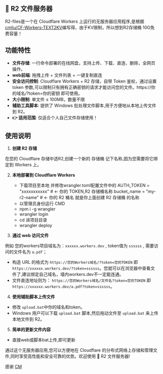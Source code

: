 ## 📁 R2 文件服务器

R2-files是一个在 Cloudflare Workers 上运行的无服务器应用程序,是根据[cmliu/CF-Workers-TEXT2KV](https://github.com/cmliu/CF-Workers-TEXT2KV)编写得，由于KV限制，所以想到R2存储桶 10G免费容量！

## 功能特性

- **文件存储**: 一行命令部署的在线网盘，支持上传、下载、直连、删除，全网页操作。
- **web前端**: 拖拽上传 + 文件列表 + 一键复制直连
- **安全访问控制**: Cloudflare Workers + R2 存储，自带 Token 鉴权，通过设置 token 参数,可以限制只有拥有正确密钥的请求才能访问您的文件。https://你的域名/?token=你的密钥 即可使用。
- **大小限制**: 单文件 ≤ 100MB，数量不限
- **辅助工具脚本**: 提供了 Windows 批处理文件脚本,用于方便地从本地上传文件到 R2。
- **👉 适用范围**: 仅适合个人自己文件存储使用！

## 使用说明

1. **创建 R2 存储**

在您的 Cloudflare 存储中选R2,创建一个新的 存储桶 记下名称,因为您需要将它绑定到 Workers 上。

2. **本地部署到 Cloudflare Workers**

   - 下载项目至本地 并修改wrangler.toml配置文件中的 AUTH_TOKEN = "xxxxxxxxxxx" # ← 你的 TOKEN,R2 存储桶名称 bucket_name = "my-r2-name"   # ← 你的 R2 桶名 就是你上面创建 R2 存储桶 的名称
   - 以管理员身份运行 CMD
   - npm i -g wrangler
   - wrangler login
   - cd 进项目目录
   - wrangler deploy

3. **通过 web 访问文件**

例如 您的workers项目域名为：`xxxxxx.workers.dev` , token值为 `ssssss` , 需要访问的文件名为 `a.pdf`；
  - 构造 URL 的格式为 `https://您的Workers域名/?token=您的TOKEN` 即 `https://xxxxxx.workers.dev/?token=ssssss`。您就可以在浏览器中查看文件了,建议绑定自己域名，墙内workers.dev不一定能连通。
  - 文件直连地址则为： `https://您的Workers域名/文件名?token=您的TOKEN` 即 `https://xxxxxx.workers.dev/a.pdf?token=ssssss`。

4. **使用辅助脚本上传文件**

  - 修改 `upload.bat`中你的域名和token。
  - Windows 用户可以下载 `upload.bat` 脚本,然后拖动文件至 `upload.bat` 来上传本地文件到 R2。

5. **简单的更新文件内容**

  - 直接web或脚本bat上传,即可更新

通过这个无服务器应用,您可以方便地在 Cloudflare 的分布式网络上存储和管理文件,同时享受高性能和安全可靠的优势。欢迎使用 📁 R2 文件服务器!

感谢 [CM](https://github.com/cmliu/)

